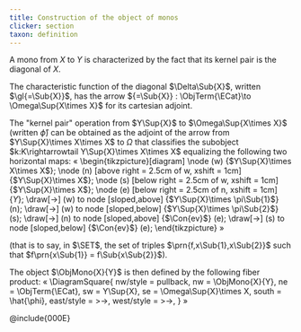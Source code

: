 ```yaml
---
title: Construction of the object of monos
clicker: section
taxon: definition
---
```


A mono from $X$ to $Y$ is characterized by the fact that its kernel pair is the diagonal of $X$.

The characteristic function of the diagonal $\Delta\Sub{X}$, written
$\gl{=\Sub{X}}$, has the arrow ${=\Sub{X}} : \ObjTerm{\ECat}\to
\Omega\Sup{X\times X}$ for its cartesian adjoint.

The "kernel pair" operation from $Y\Sup{X}$ to $\Omega\Sup{X\times X}$ (written $\hat{\phi}$) can be obtained as the adjoint of the arrow from $Y\Sup{X}\times X\times X$ to $\Omega$ that classifies the subobject $k:K\rightarrowtail Y\Sup{X}\times X\times X$ equalizing the following two horizontal maps:
«
\begin{tikzpicture}[diagram]
\node (w) {$Y\Sup{X}\times X\times X$};
\node (n) [above right = 2.5cm of w, xshift = 1cm] {$Y\Sup{X}\times X$};
\node (s) [below right = 2.5cm of w, xshift = 1cm] {$Y\Sup{X}\times X$};
\node (e) [below right = 2.5cm of n, xshift = 1cm] {$Y$};
\draw[->] (w) to node [sloped,above] {$Y\Sup{X}\times \pi\Sub{1}$} (n);
\draw[->] (w) to node [sloped,below] {$Y\Sup{X}\times \pi\Sub{2}$} (s);
\draw[->] (n) to node [sloped,above] {$\Con{ev}$} (e);
\draw[->] (s) to node [sloped,below] {$\Con{ev}$} (e);
\end{tikzpicture}
»

(that is to say, in $\SET$, the set of triples $\prn{f,x\Sub{1},x\Sub{2}}$ such that $f\prn{x\Sub{1}} = f\Sub{x\Sub{2}}$).

The object $\ObjMono{X}{Y}$ is then defined by the following fiber product:
«
\DiagramSquare{
  nw/style = pullback,
  nw = \ObjMono{X}{Y},
  ne = \ObjTerm{\ECat},
  sw = Y\Sup{X},
  se = \Omega\Sup{X}\times X,
  south = \hat{\phi},
  east/style = >->,
  west/style = >->,
}
»

@include{000E}
